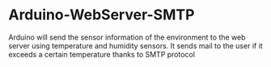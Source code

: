 # Arduino-WebServer-SMTP
Arduino will send the sensor information of the environment to the web server using temperature and humidity sensors. It sends mail to the user if it exceeds a certain temperature thanks to SMTP protocol
